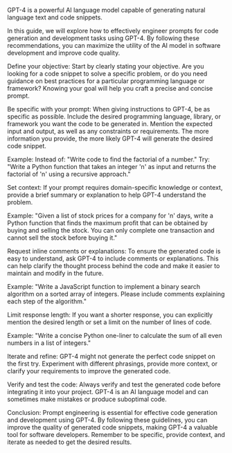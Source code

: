 GPT-4 is a powerful AI language model capable of generating natural language text and code snippets.

In this guide, we will explore how to effectively engineer prompts for code generation and development tasks using GPT-4. By following these recommendations, you can maximize the utility of the AI model in software development and improve code quality.

Define your objective: Start by clearly stating your objective. Are you looking for a code snippet to solve a specific problem, or do you need guidance on best practices for a particular programming language or framework? Knowing your goal will help you craft a precise and concise prompt.

Be specific with your prompt: When giving instructions to GPT-4, be as specific as possible. Include the desired programming language, library, or framework you want the code to be generated in. Mention the expected input and output, as well as any constraints or requirements. The more information you provide, the more likely GPT-4 will generate the desired code snippet.

Example: Instead of: "Write code to find the factorial of a number." Try: "Write a Python function that takes an integer 'n' as input and returns the factorial of 'n' using a recursive approach."

Set context: If your prompt requires domain-specific knowledge or context, provide a brief summary or explanation to help GPT-4 understand the problem.

Example: "Given a list of stock prices for a company for 'n' days, write a Python function that finds the maximum profit that can be obtained by buying and selling the stock. You can only complete one transaction and cannot sell the stock before buying it."

Request inline comments or explanations: To ensure the generated code is easy to understand, ask GPT-4 to include comments or explanations. This can help clarify the thought process behind the code and make it easier to maintain and modify in the future.

Example: "Write a JavaScript function to implement a binary search algorithm on a sorted array of integers. Please include comments explaining each step of the algorithm."

Limit response length: If you want a shorter response, you can explicitly mention the desired length or set a limit on the number of lines of code.

Example: "Write a concise Python one-liner to calculate the sum of all even numbers in a list of integers."

Iterate and refine: GPT-4 might not generate the perfect code snippet on the first try. Experiment with different phrasings, provide more context, or clarify your requirements to improve the generated code.

Verify and test the code: Always verify and test the generated code before integrating it into your project. GPT-4 is an AI language model and can sometimes make mistakes or produce suboptimal code.

Conclusion: Prompt engineering is essential for effective code generation and development using GPT-4. By following these guidelines, you can improve the quality of generated code snippets, making GPT-4 a valuable tool for software developers. Remember to be specific, provide context, and iterate as needed to get the desired results.
